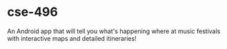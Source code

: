 # cse-496
An Android app that will tell you what's happening where at music festivals with interactive maps and detailed itineraries!
